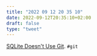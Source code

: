 ```yaml
---
title: "2022 09 12 20 35 10"
date: 2022-09-12T20:35:10+02:00
draft: false
type: "tweet"
---
```

[SQLite Doesn't Use Git](https://matt-rickard.com/sqlite-doesnt-use-git). `#git`
